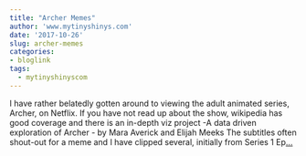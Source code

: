 ```yaml
---
title: "Archer Memes"
author: 'www.mytinyshinys.com'
date: '2017-10-26'
slug: archer-memes
categories:
- bloglink
tags:
  - mytinyshinyscom
---
```


I have rather belatedly gotten around to viewing the adult animated series, Archer, on Netflix. If you have not read up about the show, wikipedia has good coverage and there is an in-depth viz project -A data driven exploration of Archer - by Mara Averick and Elijah Meeks The subtitles often shout-out for a meme and I have clipped several, initially from Series 1 Ep[... <i class="fas fa-external-link-alt"></i>](https://www.mytinyshinys.com/2017/10/26/archer-memes/)


